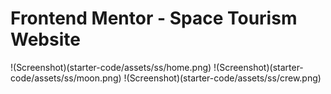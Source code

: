 # Frontend Mentor - Space Tourism Website

!(Screenshot)(starter-code/assets/ss/home.png)
!(Screenshot)(starter-code/assets/ss/moon.png)
!(Screenshot)(starter-code/assets/ss/crew.png)
